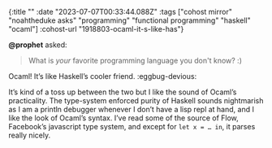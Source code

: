 {:title ""
 :date "2023-07-07T00:33:44.088Z"
 :tags ["cohost mirror" "noahtheduke asks" "programming" "functional programming" "haskell" "ocaml"]
 :cohost-url "1918803-ocaml-it-s-like-has"}

**@prophet** asked:
> What is *your* favorite programming language you don't know? :)

Ocaml! It’s like Haskell’s cooler friend. :eggbug-devious:

It’s kind of a toss up between the two but I like the sound of Ocaml’s practicality. The type-system enforced purity of Haskell sounds nightmarish as I am a println debugger whenever I don’t have a lisp repl at hand, and I like the look of Ocaml’s syntax. I’ve read some of the source of Flow, Facebook’s javascript type system, and except for `let x = … in`, it parses really nicely.
